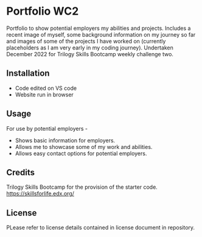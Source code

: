 # Portfolio WC2

Portfolio to show potential employers my abilities and projects. Includes a recent image of myself, some background information on my journey so far and images of some of the projects I have worked on (currently placeholders as I am very early in my coding journey). Undertaken December 2022 for Trilogy Skills Bootcamp weekly challenge two.

## Installation

* Code edited on VS code
* Website run in browser

## Usage

For use by potential employers -

* Shows basic information for employers.
* Allows me to showcase some of my work and abilities.
* Allows easy contact options for potential employers.


## Credits

Trilogy Skills Bootcamp for the provision of the starter code. https://skillsforlife.edx.org/

## License

PLease refer to license details contained in license document in repository. 

